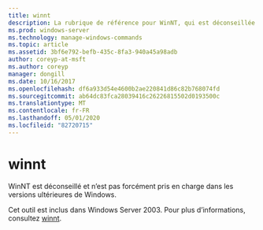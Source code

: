 ```yaml
---
title: winnt
description: La rubrique de référence pour WinNT, qui est déconseillée et n’est pas garantie pour être prise en charge dans les versions ultérieures de Windows.
ms.prod: windows-server
ms.technology: manage-windows-commands
ms.topic: article
ms.assetid: 3bf6e792-befb-435c-8fa3-940a45a98adb
author: coreyp-at-msft
ms.author: coreyp
manager: dongill
ms.date: 10/16/2017
ms.openlocfilehash: df6a933d54e4600b2ae220841d86c82b768074fd
ms.sourcegitcommit: ab64dc83fca28039416c26226815502d0193500c
ms.translationtype: MT
ms.contentlocale: fr-FR
ms.lasthandoff: 05/01/2020
ms.locfileid: "82720715"
---
```

# <a name="winnt"></a>winnt



WinNT est déconseillé et n’est pas forcément pris en charge dans les versions ultérieures de Windows.

Cet outil est inclus dans Windows Server 2003. Pour plus d’informations, consultez [winnt](https://technet.microsoft.com/library/cc755763(v=ws.10).aspx).